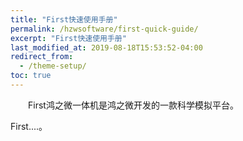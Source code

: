 ```yaml
---
title: "First快速使用手册"
permalink: /hzwsoftware/first-quick-guide/
excerpt: "First快速使用手册"
last_modified_at: 2019-08-18T15:53:52-04:00
redirect_from:
  - /theme-setup/
toc: true
---
```


 &emsp;&emsp;First鸿之微一体机是鸿之微开发的一款科学模拟平台。

First....。
